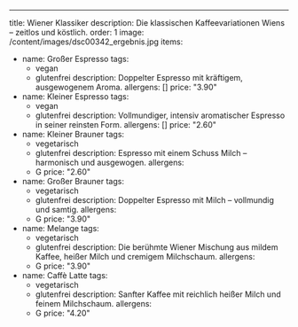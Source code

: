 ---
title: Wiener Klassiker
description: Die klassischen Kaffeevariationen Wiens – zeitlos und köstlich.
order: 1
image: /content/images/dsc00342_ergebnis.jpg
items:
  - name: Großer Espresso
    tags:
      - vegan
      - glutenfrei
    description: Doppelter Espresso mit kräftigem, ausgewogenem Aroma.
    allergens: []
    price: "3.90"
  - name: Kleiner Espresso
    tags:
      - vegan
      - glutenfrei
    description: Vollmundiger, intensiv aromatischer Espresso in seiner reinsten Form.
    allergens: []
    price: "2.60"
  - name: Kleiner Brauner
    tags:
      - vegetarisch
      - glutenfrei
    description: Espresso mit einem Schuss Milch – harmonisch und ausgewogen.
    allergens:
      - G
    price: "2.60"
  - name: Großer Brauner
    tags:
      - vegetarisch
      - glutenfrei
    description: Doppelter Espresso mit Milch – vollmundig und samtig.
    allergens:
      - G
    price: "3.90"
  - name: Melange
    tags:
      - vegetarisch
      - glutenfrei
    description: Die berühmte Wiener Mischung aus mildem Kaffee, heißer Milch und cremigem Milchschaum.
    allergens:
      - G
    price: "3.90"
  - name: Caffè Latte
    tags:
      - vegetarisch
      - glutenfrei
    description: Sanfter Kaffee mit reichlich heißer Milch und feinem Milchschaum.
    allergens:
      - G
    price: "4.20"
